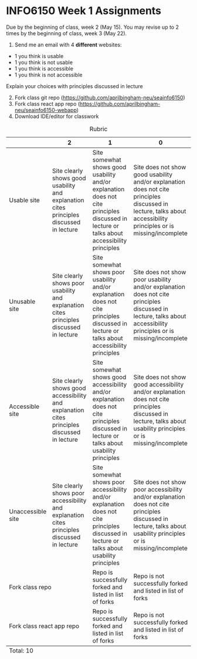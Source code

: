 # INFO6150 Week 1 Assignments
Due by the beginning of class, week 2 (May 15).
You may revise up to 2 times by the beginning of class, week 3 (May 22).

1. Send me an email with 4 **different** websites:

* 1 you think is usable
* 1 you think is not usable
* 1 you think is accessible
* 1 you think is not accessible

Explain your choices with principles discussed in lecture

2. Fork class git repo (https://github.com/aprilbingham-neu/seainfo6150)
3. Fork class react app repo (https://github.com/aprilbingham-neu/seainfo6150-webapp)
4. Download IDE/editor for classwork


<table>
  <caption>Rubric</caption>
  <thead>
    <tr>
      <th></th>
      <th>2</th>
      <th>1</th>
      <th>0</th>
    </tr>
  </thead>
  <tbody>
    <tr>
      <td>Usable site</td>
      <td>Site clearly shows good usability and explanation cites principles discussed in lecture</td>
      <td>Site somewhat shows good usability and/or explanation does not cite principles discussed in lecture or talks about accessibility principles</td>
      <td>Site does not show good usability and/or explanation does not cite principles discussed in lecture, talks about accessibility principles or is missing/incomplete</td>
    </tr>
    <tr>
      <td>Unusable site</td>
      <td>Site clearly shows poor usability and explanation cites principles discussed in lecture</td>
      <td>Site somewhat shows poor usability and/or explanation does not cite principles discussed in lecture or talks about accessibility principles</td>
      <td>Site does not show poor usability and/or explanation does not cite principles discussed in lecture, talks about accessibility principles or is missing/incomplete</td>
    </tr>
    <tr>
      <td>Accessible site</td>
      <td>Site clearly shows good accessibility and explanation cites principles discussed in lecture</td>
      <td>Site somewhat shows good accessibility and/or explanation does not cite principles discussed in lecture or talks about usability principles</td>
      <td>Site does not show good accessibility and/or explanation does not cite principles discussed in lecture, talks about usability principles or is missing/incomplete</td>
    </tr>
    <tr>
      <td>Unaccessible site</td>
      <td>Site clearly shows poor accessibility and explanation cites principles discussed in lecture</td>
      <td>Site somewhat shows poor accessibility and/or explanation does not cite principles discussed in lecture or talks about usability principles</td>
      <td>Site does not show poor accessibility and/or explanation does not cite principles discussed in lecture, talks about usability principles or is missing/incomplete</td>
    </tr>
    <tr>
      <td colspan="2">Fork class repo</td>
      <td>Repo is successfully forked and listed in list of forks</td>
      <td>Repo is not successfully forked and listed in list of forks</td>
    </tr>
    <tr>
      <td colspan="2">Fork class react app repo</td>
      <td>Repo is successfully forked and listed in list of forks</td>
      <td>Repo is not successfully forked and listed in list of forks</td>
    </tr>
  </tbody>
  <tfoot>
    <td colspan="5">Total: 10</td>
  </tfoot>
</table>
